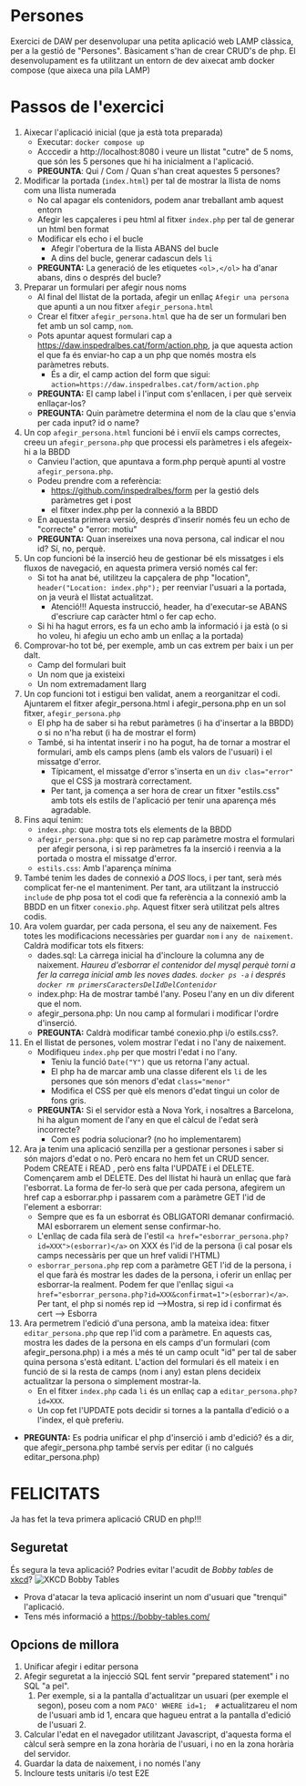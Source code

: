 # Persones
Exercici de DAW per desenvolupar una petita aplicació web LAMP clàssica, per a la gestió de "Persones".
Bàsicament s'han de crear CRUD's de php. 
El desenvolupament es fa utilitzant un entorn de dev aixecat amb docker compose (que aixeca una pila LAMP)

# Passos de l'exercici
1. Aixecar l'aplicació inicial (que ja està tota preparada)
    - Executar: `docker compose up`
    - Acccedir a http://localhost:8080 i veure un llistat "cutre" de 5 noms, que són les 5 persones que hi ha inicialment a l'aplicació. 
    - **PREGUNTA**: Qui / Com / Quan s'han creat aquestes 5 persones?
1. Modificar la portada (`index.html`) per tal de mostrar la llista de noms com una llista numerada
    - No cal apagar els contenidors, podem anar treballant amb aquest entorn
    - Afegir les capçaleres i peu html al fitxer `index.php` per tal de generar un html ben format
    - Modificar els echo i el bucle
        - Afegir l'obertura de la llista ABANS del bucle
        - A dins del bucle, generar cadascun dels `li`
    - **PREGUNTA:** La generació de les etiquetes `<ol>,</ol>` ha d'anar abans, dins o després del bucle?  
1. Preparar un formulari per afegir nous noms
    - Al final del llistat de la portada, afegir un enllaç `Afegir una persona` que apunti a un nou fitxer `afegir_persona.html`
    - Crear el fitxer `afegir_persona.html` que ha de ser un formulari ben fet amb un sol camp, `nom`.
    - Pots apuntar aquest formulari cap a https://daw.inspedralbes.cat/form/action.php, ja que aquesta action el que fa és enviar-ho cap a un php que només mostra els paràmetres rebuts. 
        - És a dir, el camp action del form que sigui: `action=https://daw.inspedralbes.cat/form/action.php`
    - **PREGUNTA:** El camp label i l'input com s'enllacen, i per què serveix enllaçar-los?
    - **PREGUNTA:** Quin paràmetre determina el nom de la clau que s'envia per cada input? id o name?
1. Un cop `afegir_persona.html` funcioni bé i enviï els camps correctes, creeu un `afegir_persona.php` que processi els paràmetres i els afegeix-hi a la BBDD
    - Canvieu l'action, que apuntava a form.php perquè apunti al vostre `afegir_persona.php`.
    - Podeu prendre com a referència: 
        - https://github.com/inspedralbes/form per la gestió dels paràmetres get i post
        - el fitxer index.php per la connexió a la BBDD
    - En aquesta primera versió, després d'inserir només feu un echo de "correcte" o "error: motiu"
    -  **PREGUNTA:**  Quan insereixes una nova persona, cal indicar el nou id? Sí, no, perquè.
1. Un cop funcioni bé la inserció heu de gestionar bé els missatges i els fluxos de navegació, en aquesta primera versió només cal fer:
    - Si tot ha anat bé, utilitzeu la capçalera  de php "location", `header("Location: index.php");` per reenviar l'usuari a la portada, on ja veurà el llistat actualitzat. 
        - Atenció!!! Aquesta instrucció, header, ha d'executar-se ABANS d'escriure cap caràcter html o fer cap echo.
    - Si hi ha hagut errors, es fa un echo amb la informació i ja està (o si ho voleu, hi afegiu un echo amb un enllaç a la portada)
1. Comprovar-ho tot bé, per exemple, amb un cas extrem per baix i un per dalt.
    - Camp del formulari buit
    - Un nom que ja existeixi
    - Un nom extremadament llarg
1. Un cop funcioni tot i estigui ben validat, anem a reorganitzar el codi. Ajuntarem el fitxer afegir_persona.html i afegir_persona.php en un sol fitxer, `afegir_persona.php`
    - El php ha de saber si ha rebut paràmetres (i ha d'insertar a la BBDD) o si no n'ha rebut (i ha de mostrar el form)
    - També, si ha intentat inserir i no ha pogut, ha de tornar a mostrar el formulari, amb els camps plens (amb els valors de l'usuari) i el missatge d'error.
        - Típicament, el missatge d'error s'inserta en un `div clas="error"` que el CSS ja mostrarà correctament.
        -  Per tant, ja comença a ser hora de crear un fitxer "estils.css" amb tots els estils de l'aplicació per tenir una aparença més agradable.
1. Fins aquí tenim:
    - `index.php`: que mostra tots els elements de la BBDD
    - `afegir_persona.php`: que si no rep cap paràmetre mostra el formulari per afegir persona, i si rep paràmetres fa la inserció i reenvia a la portada o mostra el missatge d'error.
    - `estils.css`: Amb l'aparença mínima
1. També tenim les dades de connexió a _DOS_ llocs, i per tant, serà més complicat fer-ne el manteniment. Per tant, ara utilitzant la instrucció `include` de php posa tot el codi que fa referència a la connexió amb la BBDD en un fitxer `conexio.php`. Aquest fitxer serà utilitzat pels altres codis. 
1. Ara volem guardar, per cada persona, el seu any de naixement. Fes totes les modificacions necessàries per guardar `nom` i `any de naixement`. Caldrà modificar tots els fitxers:
    - dades.sql: La càrrega inicial ha d'incloure la columna any de naixement. _Haureu d'esborrar el contenidor del mysql perquè torni a fer la carrega inicial amb les noves dades. `docker ps -a` i després `docker rm primersCaractersDelIdDelContenidor`_
    - index.php: Ha de mostrar també l'any. Poseu l'any en un div diferent que el nom.
    - afegir_persona.php: Un nou camp al formulari i modificar l'ordre d'inserció.
    - **PREGUNTA:** Caldrà modificar també conexio.php i/o estils.css?.
1.  En el llistat de persones, volem mostrar l'edat i no l'any de naixement.
    - Modifiqueu `index.php` per que mostri l'edat i no l'any. 
        - Teniu la funció `Date("Y")` que us retorna l'any actual. 
        - El php ha de marcar amb una classe diferent els `li` de les persones que són menors d'edat `class="menor"`
        - Modifica el CSS per què els menors d'edat tingui un color de fons gris.
    - **PREGUNTA:** Si el servidor està a Nova York, i nosaltres a Barcelona, hi ha algun moment de l'any en que el càlcul de l'edat serà incorrecte?
        - Com es podria solucionar? (no ho implementarem)
1. Ara ja tenim una aplicació senzilla per a gestionar persones i saber si són majors d'edat o no. Però encara no hem fet un CRUD sencer. Podem CREATE i READ , però ens falta l'UPDATE i el DELETE.
Començarem amb el DELETE.
Des del llistat hi haurà un enllaç que farà l'esborrat. La forma de fer-lo serà que per cada persona, afegirem un href cap a esborrar.php i passarem com a paràmetre GET l'id de l'element a esborrar:
    - Sempre que es fa un esborrat és OBLIGATORI demanar confirmació. MAI esborrarem un element sense confirmar-ho.
    - L'enllaç de cada fila serà de l'estil `<a href="esborrar_persona.php?id=XXX">(esborrar)</a>` on XXX és l'id de la persona (i cal posar els camps necessàris per que un href validi l'HTML)
    - `esborrar_persona.php` rep com a paràmetre GET l'id de la persona, i el que farà és mostrar les dades de la persona, i oferir un enllaç per esborrar-la realment. Podem fer que l'enllaç sigui `<a href="esborrar_persona.php?id=XXX&confirmat=1">(esborrar)</a>`. Per tant, el php si només rep id -->Mostra, si rep id i confirmat és cert --> Esborra
1. Ara permetrem l'edició d'una persona, amb la mateixa idea: fitxer `editar_persona.php` que rep l'id com a paràmetre. En aquests cas, mostra les dades de la persona en els camps d'un formulari (com afegir_persona.php) i a més a més té un camp ocult "id" per tal de saber quina persona s'està editant. L'action del formulari és ell mateix i en funció de si la resta de camps (nom i any) estan plens decideix actualitzar la persona o simplement mostrar-la.
    - En el fitxer `index.php` cada `li` és un enllaç cap a `editar_persona.php?id=XXX`.
    - Un cop fet l'UPDATE pots decidir si tornes a la pantalla d'edició o a l'index, el què preferiu.
- **PREGUNTA:** Es podria unificar el php d'inserció i amb d'edició? és a dir, que afegir_persona.php també servís per editar (i no calgués editar_persona.php)


# FELICITATS
Ja has fet la teva primera aplicació CRUD en php!!!
## Seguretat
És segura la teva aplicació?
Podries evitar l'acudit de _Bobby tables_ de [xkcd](https://xkcd.com/)?
![XKCD Bobby Tables](https://bobby-tables.com/img/xkcd.png)
* Prova d'atacar la teva aplicació inserint un nom d'usuari que "trenqui" l'aplicació.
* Tens més informació a https://bobby-tables.com/


## Opcions de millora
1. Unificar afegir i editar persona
1. Afegir seguretat a la injecció SQL fent servir "prepared statement" i no SQL "a pel".
    1. Per exemple, si a la pantalla d'actualitzar un usuari (per exemple el segon), poseu com a nom `` PACO' WHERE id=1;  # `` actualitzareu el nom de l'usuari amb id 1, encara que hagueu entrat a la pantalla d'edició de l'usuari 2.
1. Calcular l'edat en el navegador utilitzant Javascript, d'aquesta forma el càlcul serà sempre en la zona horària de l'usuari, i no en la zona horària del servidor.
1. Guardar la data de naixement, i no només l'any
1. Incloure tests unitaris i/o test E2E


    





        
